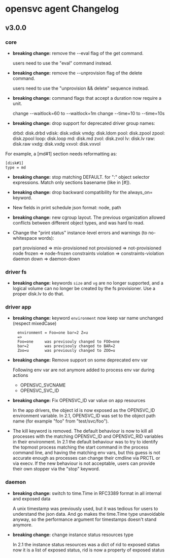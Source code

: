 # opensvc agent Changelog

## v3.0.0

### core

* **breaking change:** remove the --eval flag of the get command.

	users need to use the "eval" command instead.

* **breaking change:** remove the --unprovision flag of the delete command.

	users need to use the "unprovision && delete" sequence instead.

* **breaking change:** command flags that accept a duration now require a unit.

	change --waitlock=60 to --waitlock=1m
	change --time=10 to --time=10s

* **breaking change:** drop support for deprecated driver group names:

	drbd: disk.drbd
	vdisk: disk.vdisk
	vmdg: disk.ldom
	pool: disk.zpool
	zpool: disk.zpool
	loop: disk.loop
	md: disk.md
	zvol: disk.zvol
	lv: disk.lv
	raw: disk.raw
	vxdg: disk.vxdg
	vxvol: disk.vxvol

For example, a [md#1] section needs reformatting as:

	[disk#1]
	type = md

* **breaking change:** stop matching DEFAULT.<string> for "<string>:" object selector expressions. Match only sections basename (like in [<basename>#<index>]).

* **breaking change:** drop backward compatibility for the always_on=<nodes> keyword.

* New fields in print schedule json format: node, path

* **breaking change:** new cgroup layout. The previous organization allowed conflicts between different object types, and was hard to read.

* Change the "print status" instance-level errors and warnings (to no-whitespace words):

	part provisioned => mix-provisioned
	not provisioned => not-provisioned
	node frozen => node-frozen
	constraints violation => constraints-violation
	daemon down => daemon-down

### driver fs

* **breaking change:** keywords `size` and `vg` are no longer supported, and a logical volume can no longer be created by the fs provisioner. Use a proper disk.lv to do that.

### driver app

* **breaking change:** keyword `environment` now keep var name unchanged (respect mixedCase)
  
        environment = Foo=one bar=2 Z=u
        =>
        Foo=one     was previsouly changed to FOO=one
        bar=2       was previsouly changed to BAR=2
        Zoo=u       was previously changed to ZOO=u

* **breaking change:** Remove support on some deprecated env var

  Following env var are not anymore added to process env var during actions
  * OPENSVC_SVCNAME
  * OPENSVC_SVC_ID

* **breaking change:** Fix OPENSVC_ID var value on app resources

  In the app drivers, the object id is now exposed as the OPENSVC_ID environment variable.
  In 2.1, OPENSVC_ID was set to the object path name (for example "foo" from "test/svc/foo").
  
* The kill keyword is removed. The default behaviour is now to kill all processes with the matching OPENSVC_ID and OPENSVC_RID variables in their environment.
  In 2.1 the default behaviour was to try to identify the topmost process matching the start command in the process command line, and having the matching env vars, but this guess is not accurate enough as processes can change their cmdline via PRCTL or via execv.
  If the new behaviour is not acceptable, users can provide their own stopper via the "stop" keyword.


### daemon

* **breaking change:** switch to time.Time in RFC3389 format in all internal and exposed data

	A unix timestamp was previously used, but it was tedious for users to understand the json data. And go makes the time.Time type unavoidable anyway, so the performance argument for timestamps doesn't stand anymore.

* **breaking change:** change instance status resources type

	In 2.1 the instance status resources was a dict of rid to exposed status
  	now it is a list of exposed status, rid is now a property of exposed status
